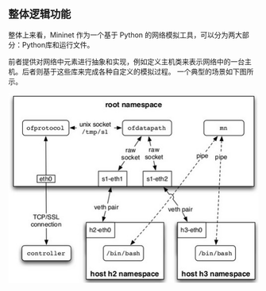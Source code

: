 ## 整体逻辑功能
整体上来看，Mininet 作为一个基于 Python 的网络模拟工具，可以分为两大部分：Python库和运行文件。

前者提供对网络中元素进行抽象和实现，例如定义主机类来表示网络中的一台主机。后者则基于这些库来完成各种自定义的模拟过程。
一个典型的场景如下图所示。

![典型场景](../_images/typical_scenario.png)
